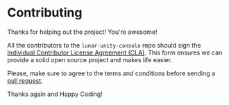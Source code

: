 # Contributing

Thanks for helping out the project! You're awesome!  
  
All the contributors to the `lunar-unity-console` repo should sign the [Individual Contributor License Agreement (CLA)](https://docs.google.com/forms/d/1MkCckU7wMJ2x1jzGvvX3Lkkbw8_CfW2k8LHhw95Ekv0). This form ensures we can provide a solid open source project and makes life easier.  
  
Please, make sure to agree to the terms and conditions before sending a [pull request](https://github.com/SpaceMadness/lunar-unity-console/pulls).  
  
Thanks again and Happy Coding!

